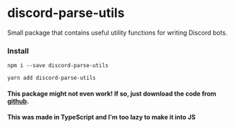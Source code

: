 # discord-parse-utils

Small package that contains useful utility functions for writing Discord bots.

### Install

```
npm i --save discord-parse-utils
```
```
yarn add discord-parse-utils
```

#### This package might not even work! If so, just download the code from [github](https://github.com/cursorsdottsx/discord-parse-utils).

#### This was made in TypeScript and I'm too lazy to make it into JS
